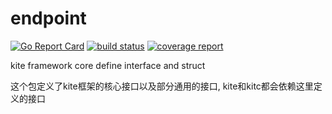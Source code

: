 # endpoint

[![Go Report Card](http://golang-report.byted.org/badge/code.byted.org/kite/endpoint)](http://golang-report.byted.org/report/code.byted.org/kite/endpoint)
[![build status](https://code.byted.org/kite/endpoint/badges/master/build.svg)](https://code.byted.org/kite/endpoint/commits/master)
[![coverage report](https://code.byted.org/kite/endpoint/badges/master/coverage.svg)](https://code.byted.org/kite/endpoint/commits/master)


kite framework core define interface and struct

这个包定义了kite框架的核心接口以及部分通用的接口, kite和kitc都会依赖这里定义的接口
